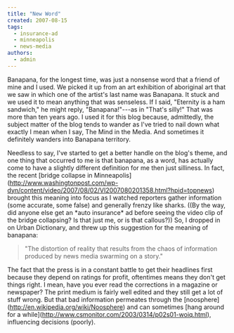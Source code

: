 ```yaml
---
title: "New Word"
created: 2007-08-15
tags: 
  - insurance-ad
  - minneapolis
  - news-media
authors: 
  - admin
---
```


Banapana, for the longest time, was just a nonsense word that a friend of mine and I used. We picked it up from an art exhibition of aboriginal art that we saw in which one of the artist's last name was Banapana. It stuck and we used it to mean anything that was senseless. If I said, "Eternity is a ham sandwich," he might reply, "Banapana!"---as in "That's silly!" That was more than ten years ago. I used it for this blog because, admittedly, the subject matter of the blog tends to wander as I've tried to nail down what exactly I mean when I say, The Mind in the Media. And sometimes it definitely wanders into Banapana territory.

Needless to say, I've started to get a better handle on the blog's theme, and one thing that occurred to me is that banapana, as a word, has actually come to have a slightly different definition for me then just silliness. In fact, the recent \[bridge collapse in Minneapolis\](http://www.washingtonpost.com/wp-dyn/content/video/2007/08/02/VI2007080201358.html?hpid=topnews) brought this meaning into focus as I watched reporters gather information (some accurate, some false) and generally frenzy like sharks. ((By the way, did anyone else get an \*auto insurance\* ad before seeing the video clip of the bridge collapsing? Is that just me, or is that callous?)) So, I dropped in on Urban Dictionary, and threw up this suggestion for the meaning of banapana:

> "The distortion of reality that results from the chaos of information produced by news media swarming on a story."

The fact that the press is in a constant battle to get their headlines first because they depend on ratings for profit, oftentimes means they don't get things right. I mean, have you ever read the corrections in a magazine or newspaper? The print medium is fairly well edited and they still get a lot of stuff wrong. But that bad information permeates through the \[noosphere\](http://en.wikipedia.org/wiki/Noosphere) and can sometimes \[hang around for a while\](http://www.csmonitor.com/2003/0314/p02s01-woiq.html), influencing decisions (poorly).
